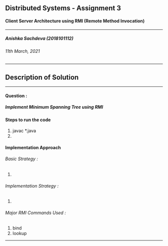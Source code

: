 ## Distributed Systems - Assignment 3
####  Client Server Architecture using RMI (Remote Method Invocation)
---
##### Anishka Sachdeva (2018101112)
###### 11th March, 2021
---
## Description of Solution
---
#### Question :
##### Implement Minimum Spanning Tree using RMI

#### Steps to run the code

1. javac *.java 
2. 

#### Implementation Approach

###### Basic Strategy :
1. 
###### Implementation Strategy :
1. 
###### Major RMI Commands Used :
1. bind
2. lookup
---